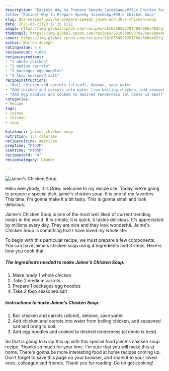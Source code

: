 ```yaml
---
description: "Easiest Way to Prepare Speedy Jaime&amp;#39;s Chicken Soup"
title: "Easiest Way to Prepare Speedy Jaime&amp;#39;s Chicken Soup"
slug: 852-easiest-way-to-prepare-speedy-jaime-and-39-s-chicken-soup
date: 2021-06-22T13:17:26.811Z
image: https://img-global.cpcdn.com/recipes/5810358593781760/680x482cq70/jaimes-chicken-soup-recipe-main-photo.jpg
thumbnail: https://img-global.cpcdn.com/recipes/5810358593781760/680x482cq70/jaimes-chicken-soup-recipe-main-photo.jpg
cover: https://img-global.cpcdn.com/recipes/5810358593781760/680x482cq70/jaimes-chicken-soup-recipe-main-photo.jpg
author: Warren Joseph
ratingvalue: 4.6
reviewcount: 41008
recipeingredient:
- "1 whole chicken"
- "2 medium carrots"
- "1 packages egg noodles"
- "2 tbsp seasoned salt"
recipeinstructions:
- "Boil chicken and carrots (sliced), debone, save water"
- "Add chicken and carrots into water from boiling chicken, add seasoned salt and bring to boil."
- "Add egg noodles and cooked to desired tenderness (al dente is best)"
categories:
- Recipe
tags:
- jaimes
- chicken
- soup

katakunci: jaimes chicken soup 
nutrition: 135 calories
recipecuisine: American
preptime: "PT33M"
cooktime: "PT35M"
recipeyield: "4"
recipecategory: Dinner

---
```



![Jaime&#39;s Chicken Soup](https://img-global.cpcdn.com/recipes/5810358593781760/680x482cq70/jaimes-chicken-soup-recipe-main-photo.jpg)

Hello everybody, it is Drew, welcome to my recipe site. Today, we're going to prepare a special dish, jaime&#39;s chicken soup. It is one of my favorites. This time, I'm gonna make it a bit tasty. This is gonna smell and look delicious.

Jaime&#39;s Chicken Soup is one of the most well liked of current trending meals in the world. It is simple, it is quick, it tastes delicious. It's appreciated by millions every day. They are nice and they look wonderful. Jaime&#39;s Chicken Soup is something that I have loved my whole life.




To begin with this particular recipe, we must prepare a few components. You can have jaime&#39;s chicken soup using 4 ingredients and 3 steps. Here is how you cook that.

<!--inarticleads1-->

##### The ingredients needed to make Jaime&#39;s Chicken Soup:

1. Make ready 1 whole chicken
1. Take 2 medium carrots
1. Prepare 1 packages egg noodles
1. Take 2 tbsp seasoned salt




<!--inarticleads2-->

##### Instructions to make Jaime&#39;s Chicken Soup:

1. Boil chicken and carrots (sliced), debone, save water
1. Add chicken and carrots into water from boiling chicken, add seasoned salt and bring to boil.
1. Add egg noodles and cooked to desired tenderness (al dente is best)




So that is going to wrap this up with this special food jaime&#39;s chicken soup recipe. Thanks so much for your time. I'm sure that you will make this at home. There's gonna be more interesting food at home recipes coming up. Don't forget to save this page on your browser, and share it to your loved ones, colleague and friends. Thank you for reading. Go on get cooking!
